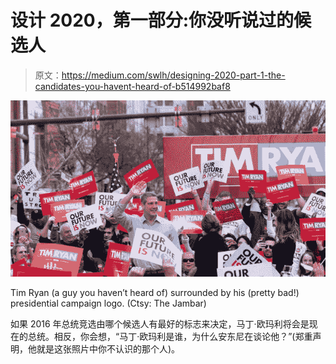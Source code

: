 # 设计 2020，第一部分:你没听说过的候选人

> 原文：<https://medium.com/swlh/designing-2020-part-1-the-candidates-you-havent-heard-of-b514992baf8>

![](img/e91705091d9762a53e817263b5aadcf3.png)

Tim Ryan (a guy you haven’t heard of) surrounded by his (pretty bad!) presidential campaign logo. (Ctsy: The Jambar)

如果 2016 年总统竞选由哪个候选人有最好的标志来决定，马丁·欧玛利将会是现在的总统。相反，你会想，“马丁·欧玛利是谁，为什么安东尼在谈论他？”(郑重声明，他就是这张照片中你不认识的那个人)。